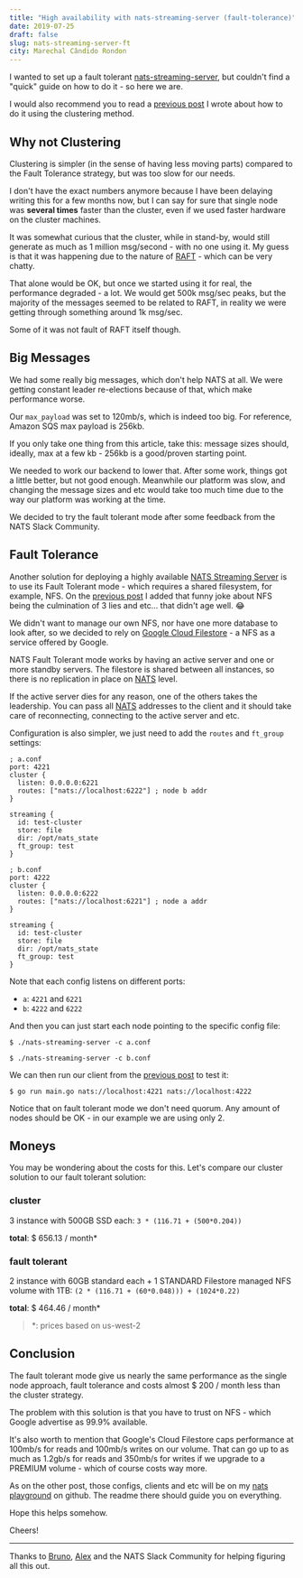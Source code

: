```yaml
---
title: "High availability with nats-streaming-server (fault-tolerance)"
date: 2019-07-25
draft: false
slug: nats-streaming-server-ft
city: Marechal Cândido Rondon
---
```


I wanted to set up a fault tolerant [nats-streaming-server](https://github.com/nats-io/nats-streaming-server), but couldn't find a "quick" guide on how to do it - so here we are.

<!--more-->

I would also recommend you to read a [previous post](https://carlosbecker.com/posts/nats-streaming-server-cluster/) I wrote about how to do it using the clustering method.

## Why not Clustering

Clustering is simpler (in the sense of having less moving parts) compared to the Fault Tolerance strategy, but was too slow for our needs.

I don't have the exact numbers anymore because I have been delaying writing this for a few months now, but I can say for sure that single node was **several times** faster than the cluster, even if we used
faster hardware on the cluster machines.

It was somewhat curious that the cluster, while in stand-by, would still generate as much as 1 million msg/second - with no one using it. My guess is that it was happening due to the nature of [RAFT](https://raft.github.io/) -
which can be very chatty.

That alone would be OK, but once we started using it for real, the performance degraded - a lot. We would get 500k msg/sec peaks, but the majority of the messages seemed to be related to RAFT, in reality we were getting through something around 1k msg/sec.

Some of it was not fault of RAFT itself though.

## Big Messages

We had some really big messages, which don't help NATS at all. We were getting constant leader re-elections because of that, which make performance worse.

Our `max_payload` was set to 120mb/s, which is indeed too big. For reference, Amazon SQS max payload is 256kb.

If you only take one thing from this article, take this: message sizes should, ideally, max at a few kb - 256kb is a good/proven starting point.

We needed to work our backend to lower that. After some work, things got a little better, but not good enough. Meanwhile our platform was slow, and changing the message sizes and etc would take too much time due to the way our platform was working at the time.

We decided to try the fault tolerant mode after some feedback from the NATS Slack Community.

## Fault Tolerance

Another solution for deploying a highly available [NATS Streaming Server](https://github.com/nats-io/nats-streaming-server) is to use its Fault Tolerant mode - which requires a shared filesystem, for example, NFS.  On the [previous post](https://carlosbecker.com/posts/nats-streaming-server-cluster/) I added that funny joke about NFS being the culmination of 3 lies and etc... that didn't age well. 😂

We didn't want to manage our own NFS, nor have one more database to look after, so we decided to rely on [Google Cloud Filestore](https://cloud.google.com/filestore/) - a NFS as a service offered by Google.

NATS Fault Tolerant mode works by having an active server and one or more standby servers.
The filestore is shared between all instances, so there is no replication in place on [NATS](https://github.com/nats-io/nats-server) level.

If the active server dies for any reason, one of the others takes the leadership. You can pass all [NATS](https://github.com/nats-io/nats-server) addresses to the client and it should take care of reconnecting, connecting to the active server and etc.

Configuration is also simpler, we just need to add the `routes` and `ft_group` settings:

```
; a.conf
port: 4221
cluster {
  listen: 0.0.0.0:6221
  routes: ["nats://localhost:6222"] ; node b addr
}

streaming {
  id: test-cluster
  store: file
  dir: /opt/nats_state
  ft_group: test
}
```
```
; b.conf
port: 4222
cluster {
  listen: 0.0.0.0:6222
  routes: ["nats://localhost:6221"] ; node a addr
}

streaming {
  id: test-cluster
  store: file
  dir: /opt/nats_state
  ft_group: test
}
```

Note that each config listens on different ports:

- `a`: `4221` and `6221`
- `b`: `4222` and `6222`

And then you can just start each node pointing to the specific config file:

```shell
$ ./nats-streaming-server -c a.conf
```
```shell
$ ./nats-streaming-server -c b.conf
```

We can then run our client from the [previous post](https://carlosbecker.com/posts/nats-streaming-server-cluster/) to test it:

```shell
$ go run main.go nats://localhost:4221 nats://localhost:4222
```

Notice that on fault tolerant mode we don't need quorum. Any amount of nodes should be OK - in our example we are using only 2.

## Moneys

You may be wondering about the costs for this. Let's compare our cluster solution to our fault tolerant solution:

### cluster

3 instance with 500GB SSD each: `3 * (116.71 + (500*0.204))`

**total**: $ 656.13 / month*

### fault tolerant

2 instance with 60GB standard each + 1 STANDARD Filestore managed NFS volume with 1TB:
`(2 * (116.71 + (60*0.048))) + (1024*0.22)`

**total**: $ 464.46 / month*

> *: prices based on us-west-2

## Conclusion

The fault tolerant mode give us nearly the same performance as the single node approach, fault tolerance and costs almost $ 200 / month less than the cluster strategy.

The problem with this solution is that you have to trust on NFS - which Google advertise as 99.9% available.

It's also worth to mention that Google's Cloud Filestore caps performance at 100mb/s for reads and 100mb/s writes on our volume.
That can go up to as much as 1.2gb/s for reads and 350mb/s for writes if we upgrade to a PREMIUM volume - which of course costs way more.

As on the other post, those configs, clients and etc will be on my [nats playground](https://github.com/caarlos0/nats-streaming-server-cluster) on github. The readme there should guide you on everything.

Hope this helps somehow.

Cheers!

---

Thanks to [Bruno](https://github.com/brunocvcunha), [Alex](https://github.com/amalucelli) and the NATS Slack Community for helping figuring all this out.
